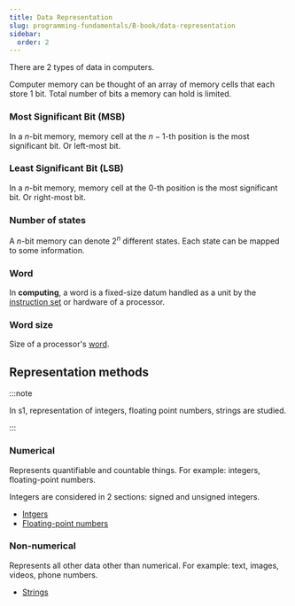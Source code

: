 ```yaml
---
title: Data Representation
slug: programming-fundamentals/B-book/data-representation
sidebar:
  order: 2
---
```


There are 2 types of data in computers.

Computer memory can be thought of an array of memory cells that each store 1
bit. Total number of bits a memory can hold is limited.

### Most Significant Bit (MSB)

In a $n$-bit memory, memory cell at the $n-1$-th position is the most
significant bit. Or left-most bit.

### Least Significant Bit (LSB)

In a $n$-bit memory, memory cell at the $0$-th position is the most significant
bit. Or right-most bit.

### Number of states

A $n$-bit memory can denote $2^n$ different states. Each state can be mapped to
some information.

### Word

In **computing**, a word is a fixed-size datum handled as a unit by the
[instruction set](/programming-fundamentals/C-book/cpu-instructions/) or
hardware of a processor.

### Word size

Size of a processor's
[word](/programming-fundamentals/B-book/data-representation/#word).

## Representation methods

:::note

In s1, representation of integers, floating point numbers, strings are studied.

:::

### Numerical

Represents quantifiable and countable things. For example: integers,
floating-point numbers.

Integers are considered in 2 sections: signed and unsigned integers.

- [Intgers](/programming-fundamentals/B-book/integers/)
- [Floating-point numbers](/programming-fundamentals/B-book/floating-point-numbers/)

### Non-numerical

Represents all other data other than numerical. For example: text, images,
videos, phone numbers.

- [Strings](/programming-fundamentals/B-book/strings/)
